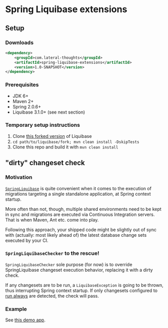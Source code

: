 # Spring Liquibase extensions

## Setup

### Downloads

```xml
<dependency>
    <groupId>com.lateral-thoughts</groupId>
    <artifactId>spring-liquibase-extensions</artifactId>
    <version>1.0-SNAPSHOT</version>
</dependency>
```

### Prerequisites

 * JDK 6+
 * Maven 2+
 * Spring 2.0.6+
 * Liquibase 3.1.0+ (see next section)

### Temporary setup instructions

 1. Clone [this forked version](https://github.com/fbiville/liquibase) of Liquibase
 1. `cd path/to/liquibase/fork; mvn clean install -DskipTests`
 1. Clone this repo and build it with `mvn clean install`

## "dirty" changeset check

### Motivation

[`SpringLiquibase`](http://www.liquibase.org/documentation/spring.html) is quite
convenient when it comes to the execution of migrations targeting a single standalone
application, at Spring context startup.

More often than not, though, multiple shared environments need to be kept in sync
and migrations are executed via Continuous Integration servers. That is when Maven,
Ant etc. come into play.

Following this approach, your shipped code might be slightly out of sync with
(actually: most likely ahead of) the latest database change sets executed by your CI.

### `SpringLiquibaseChecker` to the rescue!

`SpringLiquibaseChecker` sole purpose (for now) is to override SpringLiquibase
changeset execution behavior, replacing it with a dirty check.

If any changesets are to be run, a `LiquibaseException` is going to be thrown, thus
interrupting Spring context startup. If only changesets configured to
[run always](http://www.liquibase.org/documentation/changeset.html) are detected,
the check will pass.

### Example

See [this demo app](https://github.com/LateralThoughts/spring-liquibase-extensions-examples).
